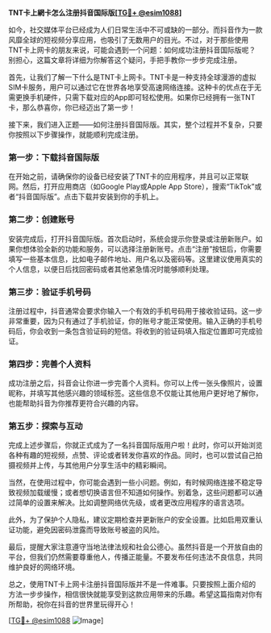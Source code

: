 **TNT卡上網卡怎么注册抖音国际版[[TG💪+ @esim1088](https://t.me/s/esim1088)]**

如今，社交媒体平台已经成为人们日常生活中不可或缺的一部分。而抖音作为一款风靡全球的短视频分享应用，也吸引了无数用户的目光。不过，对于那些使用TNT卡上网卡的朋友来说，可能会遇到一个问题：如何成功注册抖音国际版呢？别担心，这篇文章将详细为你解答这个疑问，手把手教你一步步完成注册。

首先，让我们了解一下什么是TNT卡上网卡。TNT卡是一种支持全球漫游的虚拟SIM卡服务，用户可以通过它在世界各地享受高速网络连接。这种卡的优点在于无需更换手机硬件，只需下载对应的App即可轻松使用。如果你已经拥有一张TNT卡，那么恭喜你，你已经迈出了第一步！

接下来，我们进入正题——如何注册抖音国际版。其实，整个过程并不复杂，只要你按照以下步骤操作，就能顺利完成注册。

### 第一步：下载抖音国际版

在开始之前，请确保你的设备已经安装了TNT卡的应用程序，并且可以正常联网。然后，打开应用商店（如Google Play或Apple App Store），搜索“TikTok”或者“抖音国际版”。点击下载并安装到你的手机上。

### 第二步：创建账号

安装完成后，打开抖音国际版。首次启动时，系统会提示你登录或注册新账户。如果你想体验全新的功能和服务，可以选择注册新账号。点击“注册”按钮后，你需要填写一些基本信息，比如电子邮件地址、用户名以及密码等。这里建议使用真实的个人信息，以便日后找回密码或者其他紧急情况时能够顺利处理。

### 第三步：验证手机号码

注册过程中，抖音通常会要求你输入一个有效的手机号码用于接收验证码。这一步非常重要，因为只有通过了手机验证，你的账号才能正常使用。输入正确的手机号码后，你会收到一条包含验证码的短信。将收到的验证码填入指定位置即可完成验证。

### 第四步：完善个人资料

成功注册之后，抖音会让你进一步完善个人资料。你可以上传一张头像照片，设置昵称，并填写其他感兴趣的领域标签。这些信息不仅能让其他用户更好地了解你，也能帮助抖音为你推荐更符合兴趣的内容。

### 第五步：探索与互动

完成上述步骤后，你就正式成为了一名抖音国际版用户啦！此时，你可以开始浏览各种有趣的短视频，点赞、评论或者转发你喜欢的作品。同时，也可以尝试自己拍摄视频并上传，与其他用户分享生活中的精彩瞬间。

当然，在使用过程中，你可能会遇到一些小问题。例如，有时候网络连接不稳定导致视频加载缓慢；或者想切换语言但不知道如何操作。别着急，这些问题都可以通过简单的设置来解决。比如调整网络优先级，或者更改应用程序的语言选项。

此外，为了保护个人隐私，建议定期检查并更新账户的安全设置。比如启用双重认证功能，避免因密码泄露而导致账号被盗的风险。

最后，提醒大家注意遵守当地法律法规和社会公德心。虽然抖音是一个开放自由的平台，但我们仍然需要尊重他人，传播正能量。不要发布任何违法不良信息，共同维护良好的网络环境。

总之，使用TNT卡上网卡注册抖音国际版并不是一件难事。只要按照上面介绍的方法一步步操作，相信很快就能享受到这款应用带来的乐趣。希望这篇指南对你有所帮助，祝你在抖音的世界里玩得开心！

[[TG💪+ @esim1088](https://t.me/s/esim1088) ![Image](https://i.postimg.cc/4NQfJmqS/Snipaste-2025-05-13-00-14-12.png)]